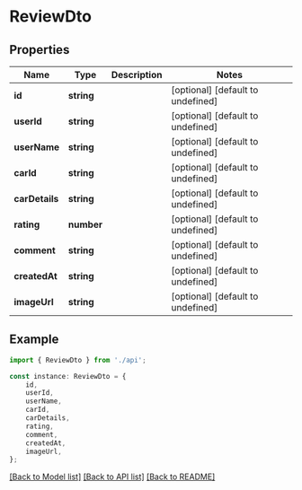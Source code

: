 # ReviewDto


## Properties

Name | Type | Description | Notes
------------ | ------------- | ------------- | -------------
**id** | **string** |  | [optional] [default to undefined]
**userId** | **string** |  | [optional] [default to undefined]
**userName** | **string** |  | [optional] [default to undefined]
**carId** | **string** |  | [optional] [default to undefined]
**carDetails** | **string** |  | [optional] [default to undefined]
**rating** | **number** |  | [optional] [default to undefined]
**comment** | **string** |  | [optional] [default to undefined]
**createdAt** | **string** |  | [optional] [default to undefined]
**imageUrl** | **string** |  | [optional] [default to undefined]

## Example

```typescript
import { ReviewDto } from './api';

const instance: ReviewDto = {
    id,
    userId,
    userName,
    carId,
    carDetails,
    rating,
    comment,
    createdAt,
    imageUrl,
};
```

[[Back to Model list]](../README.md#documentation-for-models) [[Back to API list]](../README.md#documentation-for-api-endpoints) [[Back to README]](../README.md)
